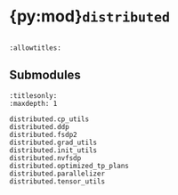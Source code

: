# {py:mod}`distributed`

```{py:module} distributed
```

```{autodoc2-docstring} distributed
:allowtitles:
```

## Submodules

```{toctree}
:titlesonly:
:maxdepth: 1

distributed.cp_utils
distributed.ddp
distributed.fsdp2
distributed.grad_utils
distributed.init_utils
distributed.nvfsdp
distributed.optimized_tp_plans
distributed.parallelizer
distributed.tensor_utils
```
